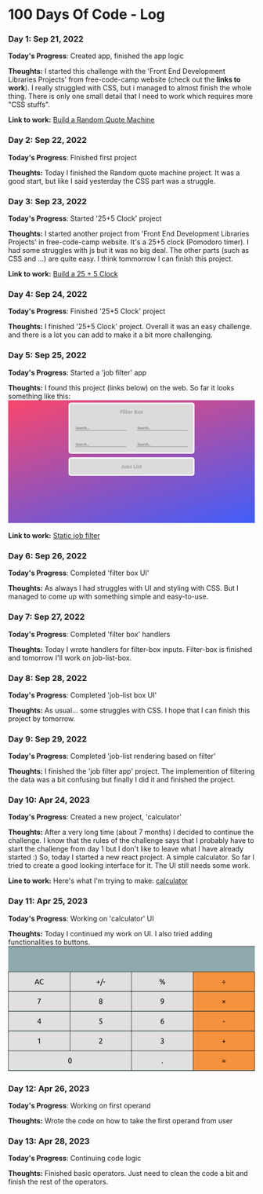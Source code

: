 # 100 Days Of Code - Log

### Day 1: Sep 21, 2022

**Today's Progress**: Created app, finished the app logic

**Thoughts:** I started this challenge with the 'Front End Development Libraries Projects' from free-code-camp website (check out the **links to work**). I really struggled with CSS, but i managed to almost finish the whole thing. There is only one small detail that I need to work which requires more "CSS stuffs".

**Link to work:** [Build a Random Quote Machine](https://www.freecodecamp.org/learn/front-end-development-libraries/front-end-development-libraries-projects/build-a-random-quote-machine)

### Day 2: Sep 22, 2022

**Today's Progress**: Finished first project

**Thoughts:** Today I finished the Random quote machine project. It was a good start, but like I said yesterday the CSS part was a struggle.

### Day 3: Sep 23, 2022

**Today's Progress**: Started '25+5 Clock' project

**Thoughts:** I started another project from 'Front End Development Libraries Projects' in free-code-camp website. It's a 25+5 clock (Pomodoro timer). I had some struggles with js but it was no big deal. The other parts (such as CSS and ...) are quite easy. I think tommorrow I can finish this project.

**Link to work:** [Build a 25 + 5 Clock](https://www.freecodecamp.org/learn/front-end-development-libraries/front-end-development-libraries-projects/build-a-25--5-clock)

### Day 4: Sep 24, 2022

**Today's Progress**: Finished '25+5 Clock' project

**Thoughts:** I finished '25+5 Clock' project. Overall it was an easy challenge. and there is a lot you can add to make it a bit more challenging.

### Day 5: Sep 25, 2022

**Today's Progress**: Started a 'job filter' app

**Thoughts:** I found this project (links below) on the web. So far it looks something like this:
![Screenshot_day-5](images/Screenshot_day-5.png)<br />

**Link to work:** [Static job filter](https://github.com/rammyblog/static-job-filter)

### Day 6: Sep 26, 2022

**Today's Progress**: Completed 'filter box UI'

**Thoughts:** As always I had struggles with UI and styling with CSS. But I managed to come up with something simple and easy-to-use.

### Day 7: Sep 27, 2022

**Today's Progress**: Completed 'filter box' handlers

**Thoughts:** Today I wrote handlers for filter-box inputs. Filter-box is finished and tomorrow I'll work on job-list-box.

### Day 8: Sep 28, 2022

**Today's Progress**: Completed 'job-list box UI'

**Thoughts:** As usual... some struggles with CSS. I hope that I can finish this project by tomorrow.

### Day 9: Sep 29, 2022

**Today's Progress**: Completed 'job-list rendering based on filter'

**Thoughts:** I finished the 'job filter app' project. The implemention of filtering the data was a bit confusing but finally I did it and finished the project.

### Day 10: Apr 24, 2023

**Today's Progress**: Created a new project, 'calculator'

**Thoughts:** After a very long time (about 7 months) I decided to continue the challenge. I know that the rules of the challenge says that I probably have to start the challenge from day 1 but I don't like to leave what I have already started :) So, today I started a new react project. A simple calculator. So far I tried to create a good looking interface for it. The UI still needs some work.

**Line to work:** Here's what I'm trying to make: [calculator](https://ahfarmer.github.io/calculator/)

### Day 11: Apr 25, 2023

**Today's Progress**: Working on 'calculator' UI

**Thoughts:** Today I continued my work on UI. I also tried adding functionalities to buttons.
![Screenshot_day-11](images/Screenshot_day-11.png)<br />

### Day 12: Apr 26, 2023

**Today's Progress**: Working on first operand

**Thoughts:** Wrote the code on how to take the first operand from user

### Day 13: Apr 28, 2023

**Today's Progress**: Continuing code logic

**Thoughts:** Finished basic operators. Just need to clean the code a bit and finish the rest of the operators.

